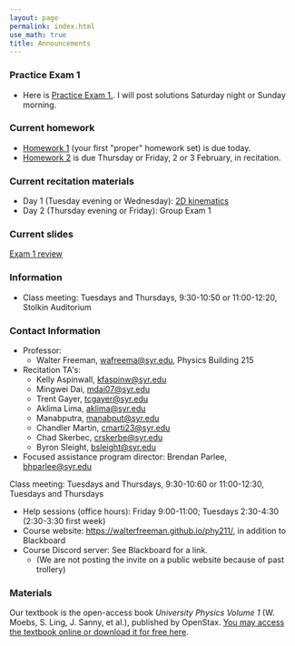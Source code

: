 ```yaml
---
layout: page 
permalink: index.html
use_math: true
title: Announcements
---
```


### Practice Exam 1

* Here is <a href="practice-exam-1-all.pdf">Practice Exam 1.</a>. I will post solutions Saturday night or Sunday morning.

### Current homework 

* <a href="hw/hw1/hw1.pdf">Homework 1</a> (your first "proper" homework set) is due today.
* <a href="hw/hw2/hw2.pdf">Homework 2</a> is due Thursday or Friday, 2 or 3 February, in recitation.

### Current recitation materials

* Day 1 (Tuesday evening or Wednesday): <a href="recitation/week3/recitation-2D-motion.pdf">2D kinematics</a>
* Day 2 (Thursday evening or Friday): Group Exam 1

### Current slides

<a href="slides/lec6/lecture6.pdf">Exam 1 review</a>


### Information
- Class meeting: Tuesdays and Thursdays, 9:30-10:50 or 11:00-12:20, Stolkin Auditorium 

 <a id="contact"></a>

### Contact Information

-   Professor:
    - Walter Freeman, <wafreema@syr.edu>, Physics Building 215
-   Recitation TA's:
    * Kelly Aspinwall, <kfaspinw@syr.edu>
    * Mingwei Dai, <mdai07@syr.edu>
    * Trent Gayer, <tcgayer@syr.edu>
    * Aklima Lima, <aklima@syr.edu>
    * Manabputra, <manabput@syr.edu>
    * Chandler Martin, <cmarti23@syr.edu>
    * Chad Skerbec, <crskerbe@syr.edu>
    * Byron Sleight, <bsleight@syr.edu>
- Focused assistance program director: Brendan Parlee, <bhparlee@syr.edu>

Class meeting: Tuesdays and Thursdays, 9:30-10:60 or 11:00-12:30, Tuesdays and Thursdays
-   Help sessions (office hours): Friday 9:00-11:00; Tuesdays 2:30-4:30 (2:30-3:30 first week)
-   Course website: <https://walterfreeman.github.io/phy211/>, in addition to Blackboard
-   Course Discord server: See Blackboard for a link.
    * (We are not posting the invite on a public website because of past trollery)


### Materials

Our textbook is the open-access book *University Physics Volume 1* (W. Moebs, S. Ling, J. Sanny, et al.), published by OpenStax. <a href="https://openstax.org/details/books/university-physics-volume-1">You may access the textbook online or download it for free here</a>. 



